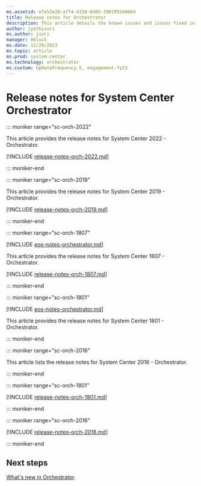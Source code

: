 ```yaml
---
ms.assetid: efe53e20-a7f4-4150-8d05-29819914066d
title: Release notes for Orchestrator
description: This article details the known issues and issues fixed in Orchestrator
author: jyothisuri
ms.author: jsuri
manager: mkluck
ms.date: 11/29/2023
ms.topic: article
ms.prod: system-center
ms.technology: orchestrator
ms.custom: UpdateFrequency.5, engagement-fy23
---
```


# Release notes for System Center Orchestrator

::: moniker range="sc-orch-2022"

This article provides the release notes for System Center 2022 - Orchestrator.

[!INCLUDE [release-notes-orch-2022.md](../includes/release-notes-orch-2022.md)]

::: moniker-end


::: moniker range="sc-orch-2019"

This article provides the release notes for System Center 2019 - Orchestrator.

[!INCLUDE [release-notes-orch-2019.md](../includes/release-notes-orch-2019.md)]

::: moniker-end

::: moniker range="sc-orch-1807"

[!INCLUDE [eos-notes-orchestrator.md](../includes/eos-notes-orchestrator.md)]

This article provides the release notes for System Center 1807 - Orchestrator.

[!INCLUDE [release-notes-orch-1807.md](../includes/release-notes-orch-1807.md)]

::: moniker-end


::: moniker range="sc-orch-1801"

[!INCLUDE [eos-notes-orchestrator.md](../includes/eos-notes-orchestrator.md)]

This article provides the release notes for System Center 1801 - Orchestrator.

::: moniker-end

::: moniker range="sc-orch-2016"

This article lists the release notes for System Center 2016 - Orchestrator.

::: moniker-end

::: moniker range="sc-orch-1801"

[!INCLUDE [release-notes-orch-1801.md](../includes/release-notes-orch-1801.md)]

::: moniker-end

::: moniker range="sc-orch-2016"

[!INCLUDE [release-notes-orch-2016.md](../includes/release-notes-orch-2016.md)]

::: moniker-end

## Next steps
[What's new in Orchestrator](./whats-new-in-orch.md).